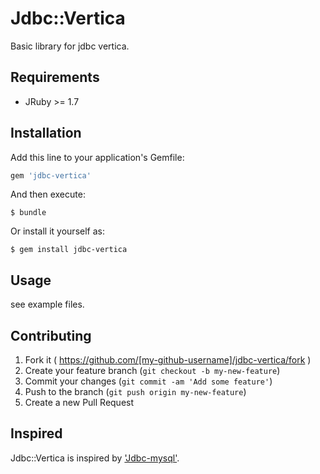 # Jdbc::Vertica

Basic library for jdbc vertica.

## Requirements

* JRuby >= 1.7

## Installation

Add this line to your application's Gemfile:

```ruby
gem 'jdbc-vertica'
```

And then execute:

    $ bundle

Or install it yourself as:

    $ gem install jdbc-vertica

## Usage

see example files.

## Contributing

1. Fork it ( https://github.com/[my-github-username]/jdbc-vertica/fork )
2. Create your feature branch (`git checkout -b my-new-feature`)
3. Commit your changes (`git commit -am 'Add some feature'`)
4. Push to the branch (`git push origin my-new-feature`)
5. Create a new Pull Request

## Inspired

Jdbc::Vertica is inspired by ['Jdbc-mysql'](https://github.com/jruby/activerecord-jdbc-adapter/tree/master/jdbc-mysql).
